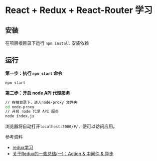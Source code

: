 # React + Redux + React-Router 学习
## 安装
在项目根目录下运行 `npm install` 安装依赖

## 运行
**第一步：执行 `npm start` 命令**

```bash
npm start
```
**第二步：开启 node API 代理服务**

```bash
// 在根目录下，进入node-proxy 文件夹
cd node-proxy
// 开启 node 代理 API 服务
node index.js
```
浏览器将自动打开`localhost:3000/#/`，便可以访问应用。


参考资料
* [redux学习](https://github.com/superman66/react-douban)
* [关于Redux的一些总结(一)：Action & 中间件 & 异步](http://blog.csdn.net/u011043843/article/details/52326203)

